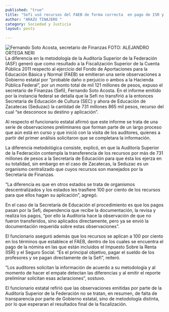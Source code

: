 ```yaml
---
published: "true"
title: "Sefi usó recursos del FAEB de forma correcta  en pago de ISR y Seguro Social: Soto Acosta"
author: "ARAZU TINAJERO "
category: Sociedad y Justicia
layout: posts

---
```


![Fernando Soto Acosta, secretario de Finanzas  FOTO: ALEJANDRO ORTEGA NERI](http://i.imgur.com/UQSNWehm.jpg)
La diferencia en la metodología de la Auditoría Superior de la Federación (ASF) generó que como resultado a la Fiscalización Superior de la Cuenta Pública 2011 respecto al ejercicio del Fondo de Aportaciones para la Educación Básica y Normal (FAEB) se emitieran una serie observaciones a Gobierno estatal por “probable daño o perjuicio o ambos a la Hacienda Pública Federal”, por un monto total de mil 121 millones de pesos, expuso el secretario de Finanzas (Sefi), Fernando Soto Acosta.
En el informe emitido por la instancia federal se detalla que la Sefi no transfirió a la entonces Secretaría de Educación de Cultura (SEC) y ahora de Educación de Zacatecas (Seduzac) la cantidad de 731 millones 865 mil pesos, recurso del cual “se desconoce su destino y aplicación”. 

Al respecto el funcionario estatal afirmó que este informe se trata de una serie de observaciones preliminares que forman parte de un largo proceso que aún está en curso y que inició con la visita de los auditores, quienes a partir del primer análisis solicitaron que se completara la información.

La diferencia metodológica consiste, explicó, en que la Auditoría Superior de la Federación contempla la transferencia de los recursos por más de 731 millones de pesos a la Secretaría de Educación para que ésta los ejerza en su totalidad, sin embargo en el caso de Zacatecas, la Seduzac es un organismo centralizado que cuyos recursos son manejados por la Secretaría de Finanzas.

“La diferencia es que en otros estados se trata de organismos descentralizados  y los estados les trasfiere 100 por ciento de los recursos para que ellos hagan su aplicación”, agregó.

En el caso de la Secretaría de Educación el procedimiento es que los pagos pasan por la Sefi, dependencia que recibe la documentación, la revisa y realiza los pagos, “por ello la Auditoría hace la observación de que no fueron transferidos, sino aplicados directamente, pero ya se envió la documentación requerida sobre estas observaciones”.

El funcionario aseguró además que los recursos se aplican a 100 por ciento en los términos que establece el FAEB, dentro de los cuales se encuentra el pago de la nómina en las que están incluidos el Impuesto Sobre la Renta (ISR) y el Seguro Social. “Es el principal objetivo, pagar el sueldo de los profesores y se pagan directamente de la Sefi”, reiteró.

“Los auditores solicitan la información de acuerdo a su metodología y al momento de hacer el empate detectan las diferencias y al emitir el reporte preliminar solicitan esas aclaraciones”, sostuvo.

El funcionario estatal refirió que las observaciones emitidas por parte de la Auditoría Superior de la Federación no se tratan, en resumen, de falta de transparencia por parte de Gobierno estatal, sino de metodología distinta, por lo que esperaran el resultados final de la fiscalización.
